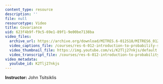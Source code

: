 ```yaml
---
content_type: resource
description: ''
file: null
resourcetype: Video
title: Covariance
uid: 623f4b9f-f9c5-69e1-89f1-9e00be7138ba
video_files:
  archive_url: https://archive.org/download/MITRES.6-012S18/MITRES6_012S18_L12-05_300k.mp4
  video_captions_file: /courses/res-6-012-introduction-to-probability-spring-2018/6af0695e356e59bc8942f77ee1e84f2a_K2Tlj27nkjs.vtt
  video_thumbnail_file: https://img.youtube.com/vi/K2Tlj27nkjs/default.jpg
  video_transcript_file: /courses/res-6-012-introduction-to-probability-spring-2018/f93968a4cc15ad91d90228ac8bb80d1d_K2Tlj27nkjs.pdf
video_metadata:
  youtube_id: K2Tlj27nkjs
---
```


**Instructor:** John Tsitsiklis